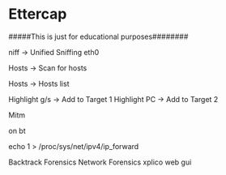 # Ettercap
#####This is just for educational purposes########

niff -> Unified Sniffing
eth0

Hosts -> Scan for hosts

Hosts -> Hosts list

Highlight g/s -> Add to Target 1
Highlight PC -> Add to Target 2

Mitm 


on bt

echo 1 > /proc/sys/net/ipv4/ip_forward

Backtrack
Forensics
Network Forensics
xplico web gui 
